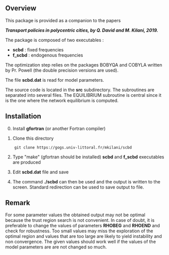 ## Overview

This package is provided as a companion to the papers

___Transport policies in polycentric cities, by
  Q. David and M. Kilani, 2019.___

The package is composed of two executables :

- **scbd**    : fixed frequencies
- **f_scbd**  : endogenous frequencies

The optimization step relies on the packages BOBYQA
and COBYLA written by Pr. Powell (the double precision 
versions are used).

The file **scbd.dat** is read for model parameters.

The source code is located in the **src** subdirectory.
The subroutines are separated into several files.
The EQUILIBRIUM subroutine is central since it is the 
one where the network equilibrium is computed.


## Installation 

0. Install **gfortran** (or another Fortran compiler)  

1. Clone this directory 
```
    git clone https://gogs.univ-littoral.fr/mkilani/scbd
```

2. Type "make" (gfortran should be installed)
   **scbd** and **f_scbd** executables are produced

4. Edit **scbd.dat** file and save

5. The command **./scbd** can then be used and
   the output is written to the screen.
   Standard redirection can be used to save output
   to file.


## Remark

For some parameter values the obtained output may not 
be optimal because the trust region search is 
not convenient. In case of doubt, it is preferable to
change the values of parameters **RHOBEG** and **RHOEND**
and check for robustness. Too small values may miss the
exploration of the optimal region and values that are 
too large are likely to yield instability and non 
convergence. The given values should work well 
if the values of the model parameters are are not 
changed so much.



